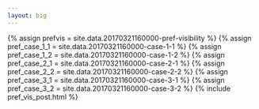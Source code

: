 ```yaml
---
layout: big
---
```

{% assign prefvis = site.data.20170321160000-pref-visibility %}
{% assign pref_case_1_1 = site.data.20170321160000-case-1-1 %}
{% assign pref_case_1_2 = site.data.20170321160000-case-1-2 %}
{% assign pref_case_2_1 = site.data.20170321160000-case-2-1 %}
{% assign pref_case_2_2 = site.data.20170321160000-case-2-2 %}
{% assign pref_case_3_1 = site.data.20170321160000-case-3-1 %}
{% assign pref_case_3_2 = site.data.20170321160000-case-3-2 %}
{% include pref_vis_post.html %}
